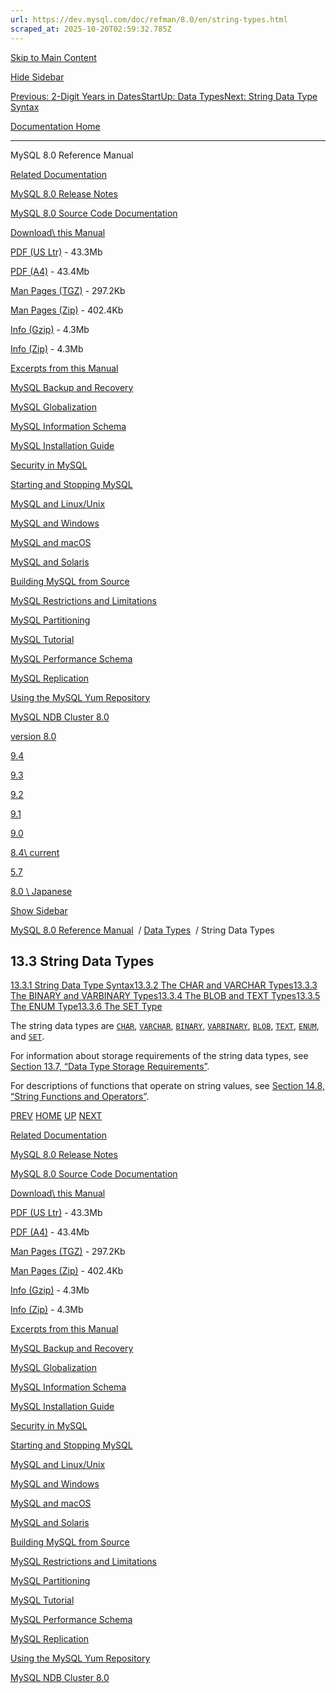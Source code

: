 ```yaml
---
url: https://dev.mysql.com/doc/refman/8.0/en/string-types.html
scraped_at: 2025-10-20T02:59:32.785Z
---
```


[Skip to Main Content](https://dev.mysql.com/doc/refman/8.0/en/string-types.html#main)

[Hide Sidebar](https://dev.mysql.com/doc/refman/8.0/en/string-types.html "Hide Sidebar")

[Previous: 2-Digit Years in Dates](https://dev.mysql.com/doc/refman/8.0/en/two-digit-years.html "Previous: 2-Digit Years in Dates")[Start](https://dev.mysql.com/doc/refman/8.0/en/index.html "Start")[Up: Data Types](https://dev.mysql.com/doc/refman/8.0/en/data-types.html "Up: Data Types")[Next: String Data Type Syntax](https://dev.mysql.com/doc/refman/8.0/en/string-type-syntax.html "Next: String Data Type Syntax")

[Documentation Home](https://dev.mysql.com/doc/)

* * *

MySQL 8.0 Reference Manual

[Related Documentation](https://dev.mysql.com/doc/refman/8.0/en/string-types.html)

[MySQL 8.0 Release Notes](https://dev.mysql.com/doc/relnotes/mysql/8.0/en/)

[MySQL 8.0 Source Code Documentation](https://dev.mysql.com/doc/dev/mysql-server/latest/)

[Download\\
this Manual](https://dev.mysql.com/doc/refman/8.0/en/string-types.html)

[PDF (US Ltr)](https://downloads.mysql.com/docs/refman-8.0-en.pdf)
\- 43.3Mb

[PDF (A4)](https://downloads.mysql.com/docs/refman-8.0-en.a4.pdf)
\- 43.4Mb

[Man Pages (TGZ)](https://downloads.mysql.com/docs/refman-8.0-en.man-gpl.tar.gz)
\- 297.2Kb

[Man Pages (Zip)](https://downloads.mysql.com/docs/refman-8.0-en.man-gpl.zip)
\- 402.4Kb

[Info (Gzip)](https://downloads.mysql.com/docs/mysql-8.0.info.gz)
\- 4.3Mb

[Info (Zip)](https://downloads.mysql.com/docs/mysql-8.0.info.zip)
\- 4.3Mb

[Excerpts from this Manual](https://dev.mysql.com/doc/refman/8.0/en/string-types.html)

[MySQL Backup and Recovery](https://dev.mysql.com/doc/mysql-backup-excerpt/8.0/en/)

[MySQL Globalization](https://dev.mysql.com/doc/mysql-g11n-excerpt/8.0/en/)

[MySQL Information Schema](https://dev.mysql.com/doc/mysql-infoschema-excerpt/8.0/en/)

[MySQL Installation Guide](https://dev.mysql.com/doc/mysql-installation-excerpt/8.0/en/)

[Security in MySQL](https://dev.mysql.com/doc/mysql-security-excerpt/8.0/en/)

[Starting and Stopping MySQL](https://dev.mysql.com/doc/mysql-startstop-excerpt/8.0/en/)

[MySQL and Linux/Unix](https://dev.mysql.com/doc/mysql-linuxunix-excerpt/8.0/en/)

[MySQL and Windows](https://dev.mysql.com/doc/mysql-windows-excerpt/8.0/en/)

[MySQL and macOS](https://dev.mysql.com/doc/mysql-macos-excerpt/8.0/en/)

[MySQL and Solaris](https://dev.mysql.com/doc/mysql-solaris-excerpt/8.0/en/)

[Building MySQL from Source](https://dev.mysql.com/doc/mysql-sourcebuild-excerpt/8.0/en/)

[MySQL Restrictions and Limitations](https://dev.mysql.com/doc/mysql-reslimits-excerpt/8.0/en/)

[MySQL Partitioning](https://dev.mysql.com/doc/mysql-partitioning-excerpt/8.0/en/)

[MySQL Tutorial](https://dev.mysql.com/doc/mysql-tutorial-excerpt/8.0/en/)

[MySQL Performance Schema](https://dev.mysql.com/doc/mysql-perfschema-excerpt/8.0/en/)

[MySQL Replication](https://dev.mysql.com/doc/mysql-replication-excerpt/8.0/en/)

[Using the MySQL Yum Repository](https://dev.mysql.com/doc/mysql-repo-excerpt/8.0/en/)

[MySQL NDB Cluster 8.0](https://dev.mysql.com/doc/mysql-cluster-excerpt/8.0/en/)

[version 8.0](https://dev.mysql.com/doc/refman/8.0/en/string-types.html)

[9.4](https://dev.mysql.com/doc/refman/9.4/en/string-types.html)

[9.3](https://dev.mysql.com/doc/refman/9.3/en/string-types.html)

[9.2](https://dev.mysql.com/doc/refman/9.2/en/string-types.html)

[9.1](https://dev.mysql.com/doc/refman/9.1/en/string-types.html)

[9.0](https://dev.mysql.com/doc/refman/9.0/en/string-types.html)

[8.4\\
current](https://dev.mysql.com/doc/refman/8.4/en/string-types.html)

[5.7](https://dev.mysql.com/doc/refman/5.7/en/string-types.html)

[8.0 \\
Japanese](https://dev.mysql.com/doc/refman/8.0/ja/string-types.html)

[Show Sidebar](https://dev.mysql.com/doc/refman/8.0/en/string-types.html "Show Sidebar")

[MySQL 8.0 Reference Manual](https://dev.mysql.com/doc/refman/8.0/en/)  /
[Data Types](https://dev.mysql.com/doc/refman/8.0/en/data-types.html)  /
String Data Types


## 13.3 String Data Types

[13.3.1 String Data Type Syntax](https://dev.mysql.com/doc/refman/8.0/en/string-type-syntax.html)[13.3.2 The CHAR and VARCHAR Types](https://dev.mysql.com/doc/refman/8.0/en/char.html)[13.3.3 The BINARY and VARBINARY Types](https://dev.mysql.com/doc/refman/8.0/en/binary-varbinary.html)[13.3.4 The BLOB and TEXT Types](https://dev.mysql.com/doc/refman/8.0/en/blob.html)[13.3.5 The ENUM Type](https://dev.mysql.com/doc/refman/8.0/en/enum.html)[13.3.6 The SET Type](https://dev.mysql.com/doc/refman/8.0/en/set.html)

The string data types are [`CHAR`](https://dev.mysql.com/doc/refman/8.0/en/char.html "13.3.2 The CHAR and VARCHAR Types"),
[`VARCHAR`](https://dev.mysql.com/doc/refman/8.0/en/char.html "13.3.2 The CHAR and VARCHAR Types"),
[`BINARY`](https://dev.mysql.com/doc/refman/8.0/en/binary-varbinary.html "13.3.3 The BINARY and VARBINARY Types"),
[`VARBINARY`](https://dev.mysql.com/doc/refman/8.0/en/binary-varbinary.html "13.3.3 The BINARY and VARBINARY Types"),
[`BLOB`](https://dev.mysql.com/doc/refman/8.0/en/blob.html "13.3.4 The BLOB and TEXT Types"),
[`TEXT`](https://dev.mysql.com/doc/refman/8.0/en/blob.html "13.3.4 The BLOB and TEXT Types"),
[`ENUM`](https://dev.mysql.com/doc/refman/8.0/en/enum.html "13.3.5 The ENUM Type"), and
[`SET`](https://dev.mysql.com/doc/refman/8.0/en/set.html "13.3.6 The SET Type").


For information about storage requirements of the string data
types, see [Section 13.7, “Data Type Storage Requirements”](https://dev.mysql.com/doc/refman/8.0/en/storage-requirements.html "13.7 Data Type Storage Requirements").


For descriptions of functions that operate on string values, see
[Section 14.8, “String Functions and Operators”](https://dev.mysql.com/doc/refman/8.0/en/string-functions.html "14.8 String Functions and Operators").

[PREV](https://dev.mysql.com/doc/refman/8.0/en/two-digit-years.html "Previous: 2-Digit Years in Dates") [HOME](https://dev.mysql.com/doc/refman/8.0/en/index.html "Start") [UP](https://dev.mysql.com/doc/refman/8.0/en/data-types.html "Up: Data Types") [NEXT](https://dev.mysql.com/doc/refman/8.0/en/string-type-syntax.html "Next: String Data Type Syntax")

[Related Documentation](https://dev.mysql.com/doc/refman/8.0/en/string-types.html)

[MySQL 8.0 Release Notes](https://dev.mysql.com/doc/relnotes/mysql/8.0/en/)

[MySQL 8.0 Source Code Documentation](https://dev.mysql.com/doc/dev/mysql-server/latest/)

[Download\\
this Manual](https://dev.mysql.com/doc/refman/8.0/en/string-types.html)

[PDF (US Ltr)](https://downloads.mysql.com/docs/refman-8.0-en.pdf)
\- 43.3Mb

[PDF (A4)](https://downloads.mysql.com/docs/refman-8.0-en.a4.pdf)
\- 43.4Mb

[Man Pages (TGZ)](https://downloads.mysql.com/docs/refman-8.0-en.man-gpl.tar.gz)
\- 297.2Kb

[Man Pages (Zip)](https://downloads.mysql.com/docs/refman-8.0-en.man-gpl.zip)
\- 402.4Kb

[Info (Gzip)](https://downloads.mysql.com/docs/mysql-8.0.info.gz)
\- 4.3Mb

[Info (Zip)](https://downloads.mysql.com/docs/mysql-8.0.info.zip)
\- 4.3Mb

[Excerpts from this Manual](https://dev.mysql.com/doc/refman/8.0/en/string-types.html)

[MySQL Backup and Recovery](https://dev.mysql.com/doc/mysql-backup-excerpt/8.0/en/)

[MySQL Globalization](https://dev.mysql.com/doc/mysql-g11n-excerpt/8.0/en/)

[MySQL Information Schema](https://dev.mysql.com/doc/mysql-infoschema-excerpt/8.0/en/)

[MySQL Installation Guide](https://dev.mysql.com/doc/mysql-installation-excerpt/8.0/en/)

[Security in MySQL](https://dev.mysql.com/doc/mysql-security-excerpt/8.0/en/)

[Starting and Stopping MySQL](https://dev.mysql.com/doc/mysql-startstop-excerpt/8.0/en/)

[MySQL and Linux/Unix](https://dev.mysql.com/doc/mysql-linuxunix-excerpt/8.0/en/)

[MySQL and Windows](https://dev.mysql.com/doc/mysql-windows-excerpt/8.0/en/)

[MySQL and macOS](https://dev.mysql.com/doc/mysql-macos-excerpt/8.0/en/)

[MySQL and Solaris](https://dev.mysql.com/doc/mysql-solaris-excerpt/8.0/en/)

[Building MySQL from Source](https://dev.mysql.com/doc/mysql-sourcebuild-excerpt/8.0/en/)

[MySQL Restrictions and Limitations](https://dev.mysql.com/doc/mysql-reslimits-excerpt/8.0/en/)

[MySQL Partitioning](https://dev.mysql.com/doc/mysql-partitioning-excerpt/8.0/en/)

[MySQL Tutorial](https://dev.mysql.com/doc/mysql-tutorial-excerpt/8.0/en/)

[MySQL Performance Schema](https://dev.mysql.com/doc/mysql-perfschema-excerpt/8.0/en/)

[MySQL Replication](https://dev.mysql.com/doc/mysql-replication-excerpt/8.0/en/)

[Using the MySQL Yum Repository](https://dev.mysql.com/doc/mysql-repo-excerpt/8.0/en/)

[MySQL NDB Cluster 8.0](https://dev.mysql.com/doc/mysql-cluster-excerpt/8.0/en/)